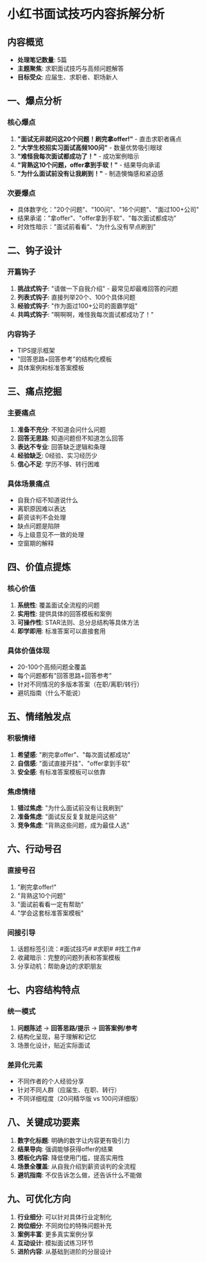 # 小红书面试技巧内容拆解分析

## 内容概览

- **处理笔记数量**: 5篇
- **主题聚焦**: 求职面试技巧与高频问题解答
- **目标受众**: 应届生、求职者、职场新人

## 一、爆点分析

### 核心爆点

1. **"面试无非就问这20个问题！刷完拿offer!"** - 直击求职者痛点
2. **"大学生校招实习面试高频100问"** - 数量优势吸引眼球
3. **"难怪我每次面试都成功了！"** - 成功案例暗示
4. **"背熟这10个问题，offer拿到手软！"** - 结果导向承诺
5. **"为什么面试前没有让我刷到！"** - 制造懊悔感和紧迫感

### 次要爆点

- 具体数字化："20个问题"、"100问"、"16个问题"、"面过100+公司"
- 结果承诺："拿offer"、"offer拿到手软"、"每次面试都成功"
- 时效性暗示："面试前看看"、"为什么没有早点刷到"

## 二、钩子设计

### 开篇钩子

1. **挑战式钩子**: "请做一下自我介绍" - 最常见却最难回答的问题
2. **列表式钩子**: 直接列举20个、100个具体问题
3. **经验式钩子**: "作为面过100+公司的面霸学姐"
4. **共鸣式钩子**: "啊啊啊，难怪我每次面试都成功了！"

### 内容钩子

- TIPS提示框架
- "回答思路+回答参考"的结构化模板
- 具体案例和标准答案模板

## 三、痛点挖掘

### 主要痛点

1. **准备不充分**: 不知道会问什么问题
2. **回答无思路**: 知道问题但不知道怎么回答
3. **表达不专业**: 回答缺乏逻辑和条理
4. **经验缺乏**: 0经验、实习经历少
5. **信心不足**: 学历不够、转行困难

### 具体场景痛点

- 自我介绍不知道说什么
- 离职原因难以表达
- 薪资谈判不会处理
- 缺点问题是陷阱
- 与上级意见不一致的处理
- 空窗期的解释

## 四、价值点提炼

### 核心价值

1. **系统性**: 覆盖面试全流程的问题
2. **实用性**: 提供具体的回答模板和案例
3. **可操作性**: STAR法则、总分总结构等具体方法
4. **即学即用**: 标准答案可以直接套用

### 具体价值体现

- 20-100个高频问题全覆盖
- 每个问题都有"回答思路+回答参考"
- 针对不同情况的多版本答案（在职/离职/转行）
- 避坑指南（什么不能说）

## 五、情绪触发点

### 积极情绪

1. **希望感**: "刷完拿offer"、"每次面试都成功"
2. **自信感**: "面试直接开挂"、"offer拿到手软"
3. **安全感**: 有标准答案模板可以依靠

### 焦虑情绪

1. **错过焦虑**: "为什么面试前没有让我刷到"
2. **准备焦虑**: "面试反反复复就是问这些"
3. **竞争焦虑**: "背熟这些问题，成为最佳人选"

## 六、行动号召

### 直接号召

1. "刷完拿offer!"
2. "背熟这10个问题"
3. "面试前看看一定有帮助"
4. "学会这套标准答案模板"

### 间接引导

1. 话题标签引流：#面试技巧# #求职# #找工作#
2. 收藏暗示：完整的问题列表和答案模板
3. 分享动机：帮助身边的求职朋友

## 七、内容结构特点

### 统一模式

1. **问题陈述** → **回答思路/提示** → **回答案例/参考**
2. 结构化呈现，易于理解和记忆
3. 场景化设计，贴近实际面试

### 差异化元素

- 不同作者的个人经验分享
- 针对不同人群（应届生、在职、转行）
- 不同详细程度（20问精华版 vs 100问详细版）

## 八、关键成功要素

1. **数字化标题**: 明确的数字让内容更有吸引力
2. **结果导向**: 强调能够获得offer的结果
3. **模板化内容**: 降低使用门槛，提高实用性
4. **场景全覆盖**: 从自我介绍到薪资谈判的全流程
5. **避坑指南**: 不仅告诉怎么做，还告诉什么不能做

## 九、可优化方向

1. **行业细分**: 可以针对具体行业定制化
2. **岗位细分**: 不同岗位的特殊问题补充
3. **案例丰富**: 更多真实案例分享
4. **互动设计**: 模拟面试练习环节
5. **进阶内容**: 从基础到进阶的分层设计

